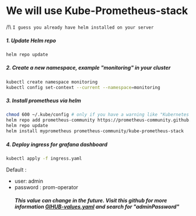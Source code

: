 # We will use Kube-Prometheus-stack

/!\ `I guess you already have helm installed on your server` 

##### 1. Update Helm repo 
```sh
helm repo update
```
##### 2. Create a new namespace, example "monitoring" in your cluster
```sh
kubectl create namespace monitoring
kubectl config set-context --current --namespace=monitoring
``` 
##### 3. Install prometheus via helm
```sh
chmod 600 ~/.kube/config # only if you have a warning like "Kubernetes configuration file is group-readable. This is insecure ..."
helm repo add prometheus-community https://prometheus-community.github.io/helm-charts
helm repo update
helm install myprometheus prometheus-community/kube-prometheus-stack
```
##### 4. Deploy ingress for grafana dashboard
```sh
kubectl apply -f ingress.yaml
```
Default :
- user: admin
- password : prom-operator 
  ##### This value can change in the future. Visit this github for more information [GIHUB-values.yaml](https://github.com/prometheus-community/helm-charts/blob/main/charts/kube-prometheus-stack/values.yaml) and search for "adminPassword"

